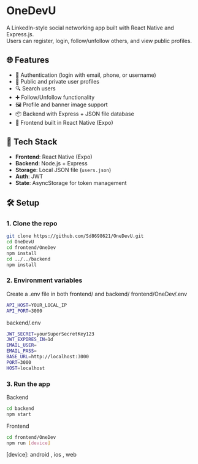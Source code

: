 # OneDevU

A LinkedIn-style social networking app built with React Native and Express.js.  
Users can register, login, follow/unfollow others, and view public profiles.

## 🌐 Features

- 🔐 Authentication (login with email, phone, or username)
- 👤 Public and private user profiles
- 🔍 Search users
- ➕ Follow/Unfollow functionality
- 🖼️ Profile and banner image support
- 📦 Backend with Express + JSON file database
- 📱 Frontend built in React Native (Expo)

## 🚀 Tech Stack

- **Frontend**: React Native (Expo)
- **Backend**: Node.js + Express
- **Storage**: Local JSON file (`users.json`)
- **Auth**: JWT
- **State**: AsyncStorage for token management

## 🛠️ Setup

### 1. Clone the repo

```bash
git clone https://github.com/Sd8698621/OneDevU.git
cd OneDevU
cd frontend/OneDev
npm install
cd ../../backend
npm install
```
### 2. Environment variables
Create a .env file in both frontend/ and backend/
frontend/OneDev/.env
```bash
API_HOST=YOUR_LOCAL_IP
API_PORT=3000
```
backend/.env
```bash
JWT_SECRET=yourSuperSecretKey123
JWT_EXPIRES_IN=1d
EMAIL_USER=
EMAIL_PASS=
BASE_URL=http://localhost:3000
PORT=3000
HOST=localhost
```
### 3. Run the app
Backend
```bash
cd backend
npm start
```
Frontend
```bash
cd frontend/OneDev
npm run [device]
```
[device]: android , ios , web

